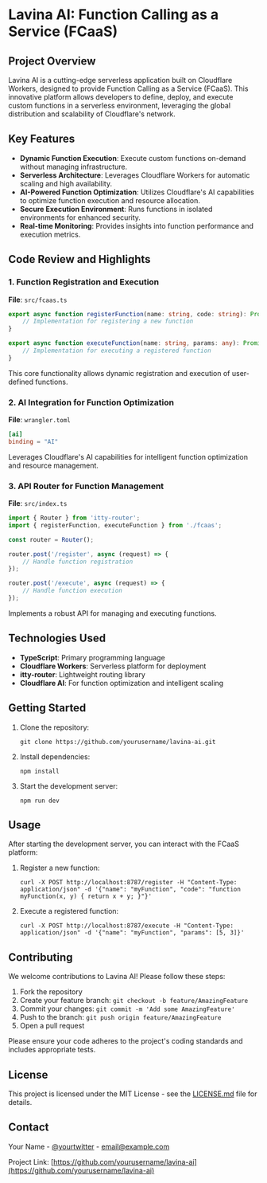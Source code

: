 # Lavina AI: Function Calling as a Service (FCaaS)

## Project Overview
Lavina AI is a cutting-edge serverless application built on Cloudflare Workers, designed to provide Function Calling as a Service (FCaaS). This innovative platform allows developers to define, deploy, and execute custom functions in a serverless environment, leveraging the global distribution and scalability of Cloudflare's network.

## Key Features
- **Dynamic Function Execution**: Execute custom functions on-demand without managing infrastructure.
- **Serverless Architecture**: Leverages Cloudflare Workers for automatic scaling and high availability.
- **AI-Powered Function Optimization**: Utilizes Cloudflare's AI capabilities to optimize function execution and resource allocation.
- **Secure Execution Environment**: Runs functions in isolated environments for enhanced security.
- **Real-time Monitoring**: Provides insights into function performance and execution metrics.

## Code Review and Highlights

### 1. Function Registration and Execution
**File**: `src/fcaas.ts`
```typescript
export async function registerFunction(name: string, code: string): Promise<void> {
    // Implementation for registering a new function
}

export async function executeFunction(name: string, params: any): Promise<any> {
    // Implementation for executing a registered function
}
```
This core functionality allows dynamic registration and execution of user-defined functions.

### 2. AI Integration for Function Optimization
**File**: `wrangler.toml`
```toml
[ai]
binding = "AI"
```
Leverages Cloudflare's AI capabilities for intelligent function optimization and resource management.

### 3. API Router for Function Management
**File**: `src/index.ts`
```typescript
import { Router } from 'itty-router';
import { registerFunction, executeFunction } from './fcaas';

const router = Router();

router.post('/register', async (request) => {
    // Handle function registration
});

router.post('/execute', async (request) => {
    // Handle function execution
});
```
Implements a robust API for managing and executing functions.

## Technologies Used
- **TypeScript**: Primary programming language
- **Cloudflare Workers**: Serverless platform for deployment
- **itty-router**: Lightweight routing library
- **Cloudflare AI**: For function optimization and intelligent scaling

## Getting Started
1. Clone the repository:
   ```
   git clone https://github.com/yourusername/lavina-ai.git
   ```
2. Install dependencies:
   ```
   npm install
   ```
3. Start the development server:
   ```
   npm run dev
   ```

## Usage
After starting the development server, you can interact with the FCaaS platform:

1. Register a new function:
   ```
   curl -X POST http://localhost:8787/register -H "Content-Type: application/json" -d '{"name": "myFunction", "code": "function myFunction(x, y) { return x + y; }"}'
   ```

2. Execute a registered function:
   ```
   curl -X POST http://localhost:8787/execute -H "Content-Type: application/json" -d '{"name": "myFunction", "params": [5, 3]}'
   ```

## Contributing
We welcome contributions to Lavina AI! Please follow these steps:

1. Fork the repository
2. Create your feature branch: `git checkout -b feature/AmazingFeature`
3. Commit your changes: `git commit -m 'Add some AmazingFeature'`
4. Push to the branch: `git push origin feature/AmazingFeature`
5. Open a pull request

Please ensure your code adheres to the project's coding standards and includes appropriate tests.

## License
This project is licensed under the MIT License - see the [LICENSE.md](LICENSE.md) file for details.

## Contact
Your Name - [@yourtwitter](https://twitter.com/yourtwitter) - email@example.com

Project Link: [https://github.com/yourusername/lavina-ai](https://github.com/yourusername/lavina-ai)
